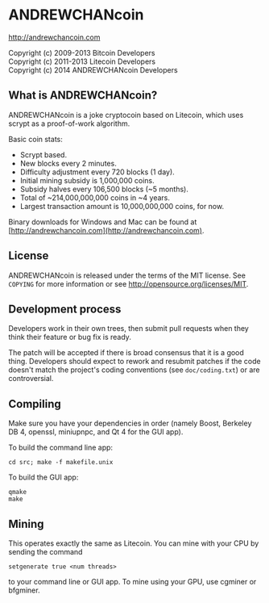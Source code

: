 ANDREWCHANcoin
================================

http://andrewchancoin.com

Copyright (c) 2009-2013 Bitcoin Developers  
Copyright (c) 2011-2013 Litecoin Developers  
Copyright (c) 2014 ANDREWCHANcoin Developers  

What is ANDREWCHANcoin?
----------------

ANDREWCHANcoin is a joke cryptocoin based on Litecoin, which uses scrypt as a
proof-of-work algorithm.

Basic coin stats:
 * Scrypt based.
 * New blocks every 2 minutes.
 * Difficulty adjustment every 720 blocks (1 day).
 * Initial mining subsidy is 1,000,000 coins.
 * Subsidy halves every 106,500 blocks (~5 months).
 * Total of ~214,000,000,000 coins in ~4 years.
 * Largest transaction amount is 10,000,000,000 coins, for now.

Binary downloads for Windows and Mac can be found at
[http://andrewchancoin.com](http://andrewchancoin.com).

License
-------

ANDREWCHANcoin is released under the terms of the MIT license. See `COPYING`
for more information or see http://opensource.org/licenses/MIT.

Development process
-------------------

Developers work in their own trees, then submit pull requests when they think
their feature or bug fix is ready.

The patch will be accepted if there is broad consensus that it is a good thing.
Developers should expect to rework and resubmit patches if the code doesn't
match the project's coding conventions (see `doc/coding.txt`) or are
controversial.

Compiling
---------

Make sure you have your dependencies in order (namely Boost, Berkeley DB 4,
openssl, miniupnpc, and Qt 4 for the GUI app).

To build the command line app:

    cd src; make -f makefile.unix

To build the GUI app:

    qmake
    make

Mining
------

This operates exactly the same as Litecoin. You can mine with your CPU by
sending the command

    setgenerate true <num threads>

to your command line or GUI app. To mine using your GPU, use cgminer or bfgminer.
